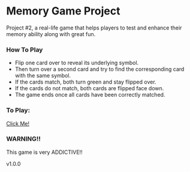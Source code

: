 # Memory Game Project

Project #2, a real-life game that helps players to test and enhance their memory ability along with great fun. 

### How To Play

- Flip one card over to reveal its underlying symbol.
- Then turn over a second card and try to find the corresponding card with the same symbol.
- If the cards match, both turn green and stay flipped over.
- If the cards do not match, both cards are flipped face down.
- The game ends once all cards have been correctly matched.

### To Play: 
[Click Me!](https://absurdistbeezay.github.io/memory-game/)

### WARNING!! 
This game is very ADDICTIVE!!

v1.0.0